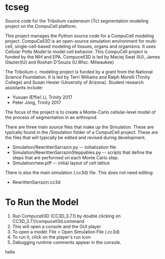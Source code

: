 tcseg
=====

Source code for the Tribolium casteneum (Tc) segmentation modeling project on the CompuCell platform.

This project manages the Python source code for a CompuCell modeling project. CompuCell3D is an open-source simulation environment for multi-cell, single-cell-based modeling of tissues, organs and organisms.  It uses Cellular Potts Model to model cell behavior.  This CompuCell project is funded by the NIH and EPA.  Compucell3D is led by Maciej Swat (IU), James Glazier(IU) and Roshan D'Souza (U.Wisc. Milwaukee)

The Tribolium c. modeling project is funded by a grant from the National Science Foundation. It is led by Terri Williams and Ralph Morelli (Trinity College) and Susan Hester (Unversity of Arizona).  Student research assistants include:

   * Yuxuan (Effie) Li, Trinity 2017
   * Peter Jong, Trinity 2017

The focus of the project is to create a Monte-Carlo cellular-level model of the process of segmentation in an arthropod. 

There are three main source files that make up the Simulation.  These are typically found in the /Simulation folder of a ComputCell project.
These are the files that will typically be edited and revised during development.
 
 *  Simulation/RewrittenSarrazin.py -- initialization file
 *  Simulation/RewrittenSarrazinSteppables.py -- scripts that define the steps that are performed on each Monte Carlo step.
 *  Simulation/new.piff  -- initial layout of cell lattice

There is also the main simulation (.cc3d) file.  This does not need editing:

 * RewrittenSarrazin.cc3d

To Run the Model
================
 1. Run Compucell3D (CC3D_3.7.1) by double clicking on CC3D_3.7.1/compucell3d.command
 2. This will open a console and the GUI player
 3. To open a model: File > Open Simulation File (.cc3d)
 4. To run it, click on the player's run icon
 5. Debugging runtime comments appear in the console.

hello
 
